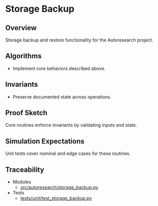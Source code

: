 # Storage Backup

## Overview

Storage backup and restore functionality for the Autoresearch project.

## Algorithms

- Implement core behaviors described above.

## Invariants

- Preserve documented state across operations.

## Proof Sketch

Core routines enforce invariants by validating inputs and state.

## Simulation Expectations

Unit tests cover nominal and edge cases for these routines.

## Traceability


- Modules
  - [src/autoresearch/storage_backup.py][m1]
- Tests
  - [tests/unit/test_storage_backup.py][t1]

[m1]: ../../src/autoresearch/storage_backup.py
[t1]: ../../tests/unit/test_storage_backup.py
